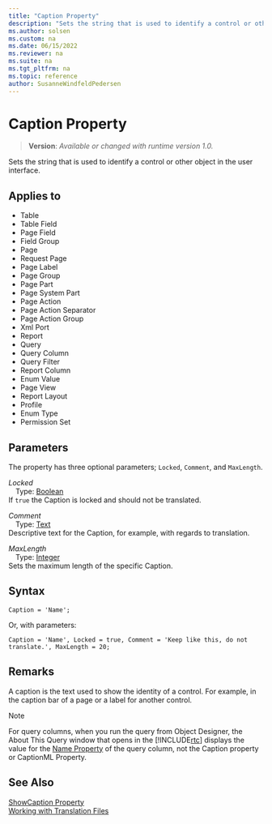 ```yaml
---
title: "Caption Property"
description: "Sets the string that is used to identify a control or other object in the user interface."
ms.author: solsen
ms.custom: na
ms.date: 06/15/2022
ms.reviewer: na
ms.suite: na
ms.tgt_pltfrm: na
ms.topic: reference
author: SusanneWindfeldPedersen
---
```

[//]: # (START>DO_NOT_EDIT)
[//]: # (IMPORTANT:Do not edit any of the content between here and the END>DO_NOT_EDIT.)
[//]: # (Any modifications should be made in the .xml files in the ModernDev repo.)
# Caption Property
> **Version**: _Available or changed with runtime version 1.0._

Sets the string that is used to identify a control or other object in the user interface.

## Applies to
-   Table
-   Table Field
-   Page Field
-   Field Group
-   Page
-   Request Page
-   Page Label
-   Page Group
-   Page Part
-   Page System Part
-   Page Action
-   Page Action Separator
-   Page Action Group
-   Xml Port
-   Report
-   Query
-   Query Column
-   Query Filter
-   Report Column
-   Enum Value
-   Page View
-   Report Layout
-   Profile
-   Enum Type
-   Permission Set

[//]: # (IMPORTANT: END>DO_NOT_EDIT)

## Parameters
The property has three optional parameters; `Locked`, `Comment`, and `MaxLength`.

*Locked*  
&emsp;Type: [Boolean](../methods-auto/boolean/boolean-data-type.md)  
If `true` the Caption is locked and should not be translated.  

*Comment*  
&emsp;Type: [Text](../methods-auto/text/text-data-type.md)  
Descriptive text for the Caption, for example, with regards to translation.

*MaxLength*  
&emsp;Type: [Integer](../methods-auto/integer/integer-data-type.md)  
Sets the maximum length of the specific Caption.

## Syntax
```AL
Caption = 'Name';
```

Or, with parameters:

```AL
Caption = 'Name', Locked = true, Comment = 'Keep like this, do not translate.', MaxLength = 20;
```

## Remarks

A caption is the text used to show the identity of a control. For example, in the caption bar of a page or a label for another control.  

> [!NOTE]  
> For query columns, when you run the query from Object Designer, the About This Query window that opens in the [!INCLUDE[rtc](../includes/rtc_md.md)] displays the value for the [Name Property](./devenv-properties.md) of the query column, not the Caption property or CaptionML Property.  

## See Also

[ShowCaption Property](devenv-showcaption-property.md)  
[Working with Translation Files](../devenv-work-with-translation-files.md)